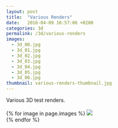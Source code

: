 ```yaml
---
layout: post
title:  "Various Renders"
date:   2016-04-09 16:57:06 +0200
categories: 3d
permalink: /3d/various-renders
images:
  - 3d_00.jpg
  - 3d_01.jpg
  - 3d_02.jpg
  - 3d_03.jpg
  - 3d_04.jpg
  - 3d_05.jpg
  - 3d_06.jpg
thumbnail: various-renders-thumbnail.jpg
---
```

Various 3D test renders.
<br />
<br />
{% for image in page.images %}
  <img rel="nofollow" class="image-full" src="/assets/3d/various-renders/{{ image }}"/>
  <br />
{% endfor %}
